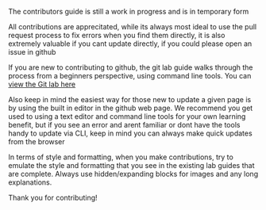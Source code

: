 The contributors guide is still a work in progress and is in temporary form

All contributions are apprecitated, while its always most ideal to use the pull request process to fix errors when you find them directly, it is also extremely valuable if you cant update directly, if you could please open an issue in github

If you are new to contributing to github, the git lab guide walks through the process from a beginners perspective, using command line tools. You can [view the Git lab here](https://github.com/CNA-Tech/PKS-Ninja/tree/master/LabGuides/Lab12-Git)

Also keep in mind the easiest way for those new to update a given page is by using the built in editor in the github web page. We recommend you get used to using a text editor and command line tools for your own learning benefit, but if you see an error and arent familiar or dont have the tools handy to update via CLI, keep in mind you can always make quick updates from the browser

In terms of style and formatting, when you make contributions, try to emulate the style and formatting that you see in the existing lab guides that are complete. Always use hidden/expanding blocks for images and any long explanations. 

Thank you for contributing!

